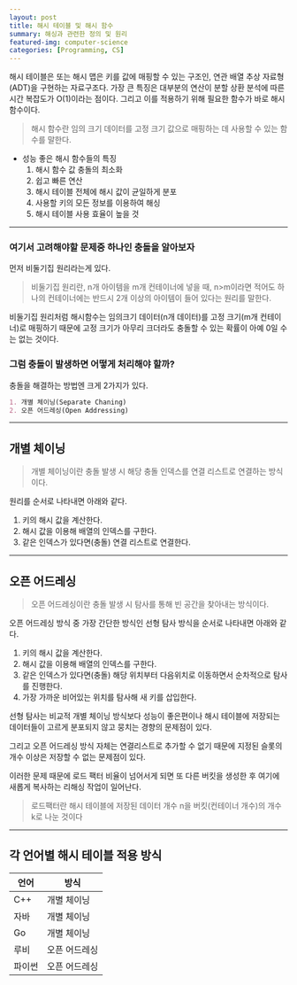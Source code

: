 ```yaml
---
layout: post
title: 해시 테이블 및 해시 함수
summary: 해싱과 관련한 정의 및 원리
featured-img: computer-science
categories: [Programming, CS]
---
```


해시 테이블은 또는 해시 맵은 키를 값에 매핑할 수 있는 구조인, 연관 배열 추상 자료형(ADT)을 구현하는 자료구조다.
가장 큰 특징은 대부분의 연산이 분할 상환 분석에 따른 시간 복잡도가 O(1)이라는 점이다. 그리고 이를 적용하기 위해 필요한 함수가 바로 해시 함수이다.

> 해시 함수란 임의 크기 데이터를 고정 크기 값으로 매핑하는 데 사용할 수 있는 함수를 말한다.

- 성능 좋은 해시 함수들의 특징
    1. 해시 함수 값 충돌의 최소화
    2. 쉽고 빠른 연산
    3. 해시 테이블 전체에 해시 값이 균일하게 분포
    4. 사용할 키의 모든 정보를 이용하여 해싱
    5. 해시 테이블 사용 효율이 높을 것

---

### 여기서 고려해야할 문제중 하나인 충돌을 알아보자

먼저 비둘기집 원리라는게 있다.

> 비둘기집 원리란, n개 아이템을 m개 컨테이너에 넣을 때, n>m이라면 적어도 하나의 컨테이너에는 반드시 2개 이상의 아이템이 들어 있다는 원리를 말한다.

비둘기집 원리처럼 해시함수는 임의크기 데이터(n개 데이터)를 고정 크기(m개 컨테이너)로 매핑하기 때문에 고정 크기가 아무리 크더라도 충돌할 수 있는 확률이 아예 0일 수는 없는 것이다.

### 그럼 충돌이 발생하면 어떻게 처리해야 할까?

충돌을 해결하는 방법엔 크게 2가지가 있다.

```md
1. 개별 체이닝(Separate Chaning)
2. 오픈 어드레싱(Open Addressing)
```

---

## 개별 체이닝

> 개별 체이닝이란 충돌 발생 시 해당 충돌 인덱스를 연결 리스트로 연결하는 방식이다.

원리를 순서로 나타내면 아래와 같다.

1. 키의 해시 값을 계산한다.
2. 해시 값을 이용해 배열의 인덱스를 구한다.
3. 같은 인덱스가 있다면(충돌) 연결 리스트로 연결한다.

---

## 오픈 어드레싱

> 오픈 어드레싱이란 충돌 발생 시 탐사를 통해 빈 공간을 찾아내는 방식이다.

오픈 어드레싱 방식 중 가장 간단한 방식인 선형 탐사 방식을 순서로 나타내면 아래와 같다.

1. 키의 해시 값을 계산한다.
2. 해시 값을 이용해 배열의 인덱스를 구한다.
3. 같은 인덱스가 있다면(충돌) 해당 위치부터 다음위치로 이동하면서 순차적으로 탐사를 진행한다.
4. 가장 가까운 비어있는 위치를 탐사해 새 키를 삽입한다.

선형 탐사는 비교적 개별 체이닝 방식보다 성능이 좋은편이나 해시 테이블에 저장되는 데이터들이 고르게 분포되지 않고 뭉치는 경향의 문제점이 있다.

그리고 오픈 어드레싱 방식 자체는 연결리스트로 추가할 수 없기 때문에 지정된 슬롯의 개수 이상은 저장할 수 없는 문제점이 있다.

이러한 문제 때문에 로드 팩터 비율이 넘어서게 되면 또 다른 버킷을 생성한 후 여기에 새롭게 복사하는 리해싱 작업이 일어난다.

> 로드팩터란 해시 테이블에 저장된 데이터 개수 n을 버킷(컨테이너 개수)의 개수 k로 나눈 것이다

---

## 각 언어별 해시 테이블 적용 방식

| 언어   | 방식          |
| ------ | ------------- |
| C++    | 개별 체이닝   |
| 자바   | 개별 체이닝   |
| Go     | 개별 체이닝   |
| 루비   | 오픈 어드레싱 |
| 파이썬 | 오픈 어드레싱 |
